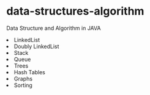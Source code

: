 # data-structures-algorithm

<p>Data Structure and Algorithm in JAVA</p>

<li>LinkedList</li>
<li>Doubly LinkedList</li>
<li>Stack</li>
<li>Queue</li>
<li>Trees</li>
<li>Hash Tables</li>
<li>Graphs</li>
<li>Sorting</li>
